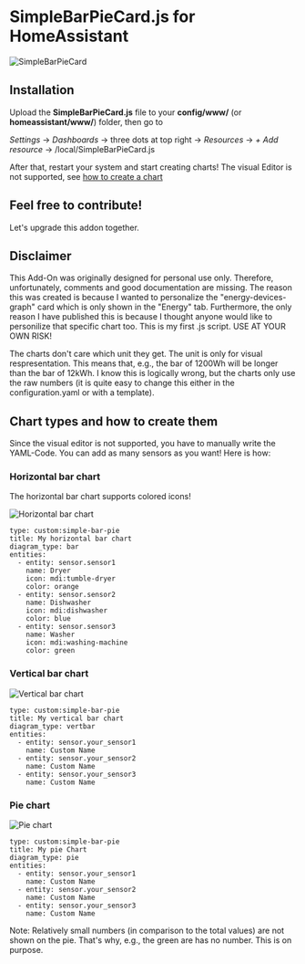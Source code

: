 # SimpleBarPieCard.js for HomeAssistant
![SimpleBarPieCard](https://github.com/user-attachments/assets/c2992bb5-c4aa-48b5-b73f-cb87c736cbfc)

## Installation
Upload the **SimpleBarPieCard.js** file to your **config/www/** (or **homeassistant/www/**) folder, then go to

*Settings* -> *Dashboards* -> three dots at top right -> *Resources* -> *+ Add resource* -> /local/SimpleBarPieCard.js

After that, restart your system and start creating charts!
The visual Editor is not supported, see [how to create a chart](#chart-types-and-how-to-create-them)

## Feel free to contribute!
Let's upgrade this addon together.

## Disclaimer
This Add-On was originally designed for personal use only. 
Therefore, unfortunately, comments and good documentation are missing.
The reason this was created is because I wanted to personalize the "energy-devices-graph" card
which is only shown in the "Energy" tab. Furthermore, the only reason I have published this is
because I thought anyone would like to personilize that specific chart too.
This is my first .js script. USE AT YOUR OWN RISK!

The charts don't care which unit they get. The unit is only for visual respresentation. This means
that, e.g., the bar of 1200Wh will be longer than the bar of 12kWh. I know this is logically wrong, 
but the charts only use the raw numbers (it is quite easy to change this either in the 
configuration.yaml or with a template).

## Chart types and how to create them
Since the visual editor is not supported, you have to manually write the YAML-Code.
You can add as many sensors as you want!
Here is how:

### Horizontal bar chart
The horizontal bar chart supports colored icons!

![Horizontal bar chart](https://github.com/user-attachments/assets/676fe5eb-4e88-4281-b3cb-2bff6425b32c)
```
type: custom:simple-bar-pie
title: My horizontal bar chart
diagram_type: bar
entities:
  - entity: sensor.sensor1
    name: Dryer
    icon: mdi:tumble-dryer
    color: orange
  - entity: sensor.sensor2
    name: Dishwasher
    icon: mdi:dishwasher
    color: blue
  - entity: sensor.sensor3
    name: Washer
    icon: mdi:washing-machine
    color: green
```

### Vertical bar chart
![Vertical bar chart](https://github.com/user-attachments/assets/dfc75734-4950-40be-b3d1-623aabad3958)
```
type: custom:simple-bar-pie
title: My vertical bar chart
diagram_type: vertbar
entities:
  - entity: sensor.your_sensor1
    name: Custom Name
  - entity: sensor.your_sensor2
    name: Custom Name
  - entity: sensor.your_sensor3
    name: Custom Name
```

### Pie chart
![Pie chart](https://github.com/user-attachments/assets/6111f466-e469-44d9-99c2-41c46e263537)
```
type: custom:simple-bar-pie
title: My pie Chart
diagram_type: pie
entities:
  - entity: sensor.your_sensor1
    name: Custom Name
  - entity: sensor.your_sensor2
    name: Custom Name
  - entity: sensor.your_sensor3
    name: Custom Name
```
Note: Relatively small numbers (in comparison to the total values) are not shown on the pie. That's why, e.g., the green are has no number. This is on purpose.
